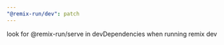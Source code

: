 ```yaml
---
"@remix-run/dev": patch
---
```


look for @remix-run/serve in devDependencies when running remix dev
